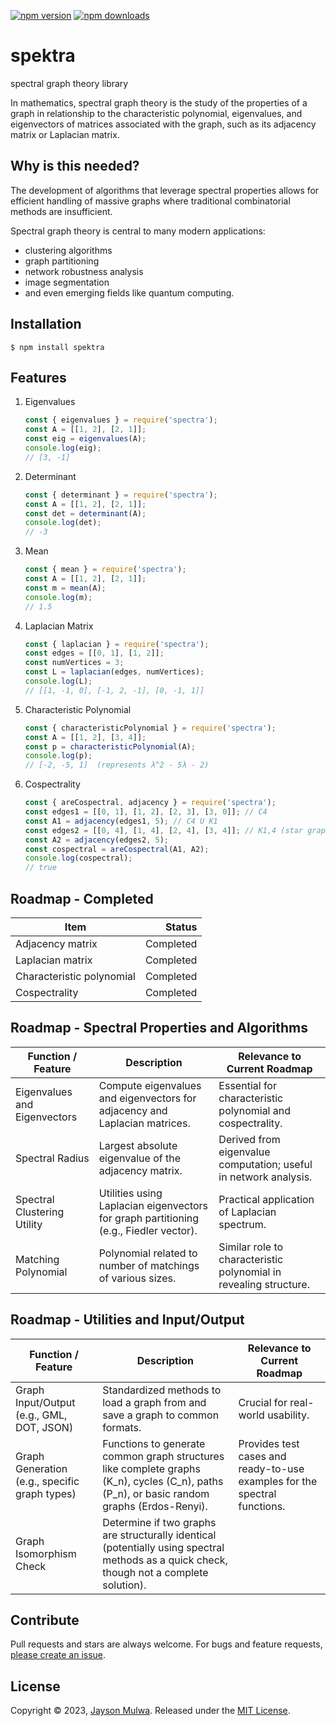 
[![npm version](https://img.shields.io/npm/v/spektra.svg)](https://www.npmjs.com/package/spektra)
[![npm downloads](https://img.shields.io/npm/dm/spektra.svg)](https://www.npmjs.com/package/spektra)

# spektra
spectral graph theory library

In mathematics, spectral graph theory is the study of the properties of a graph in relationship to the characteristic polynomial, eigenvalues, and eigenvectors of matrices associated with the graph, such as its adjacency matrix or Laplacian matrix.

## Why is this needed?
The development of algorithms that leverage spectral properties allows for efficient handling of massive graphs where traditional combinatorial methods are insufficient.

Spectral graph theory is central to many modern applications: 
- clustering algorithms
- graph partitioning
- network robustness analysis
- image segmentation
- and even emerging fields like quantum computing.
  
## Installation

```console
$ npm install spektra
```

## Features
 1. Eigenvalues
    ```js
    const { eigenvalues } = require('spectra');
    const A = [[1, 2], [2, 1]];
    const eig = eigenvalues(A);
    console.log(eig);
    // [3, -1]
    ```

 2. Determinant
    ```js
    const { determinant } = require('spectra');
    const A = [[1, 2], [2, 1]];
    const det = determinant(A);
    console.log(det);
    // -3
    ```
 3. Mean
    ```js
    const { mean } = require('spectra');
    const A = [[1, 2], [2, 1]];
    const m = mean(A);
    console.log(m);
    // 1.5
    ```
 4. Laplacian Matrix
    ```js
    const { laplacian } = require('spectra');
    const edges = [[0, 1], [1, 2]];
    const numVertices = 3;
    const L = laplacian(edges, numVertices);
    console.log(L);
    // [[1, -1, 0], [-1, 2, -1], [0, -1, 1]]
    ```
 5. Characteristic Polynomial
    ```js
    const { characteristicPolynomial } = require('spectra');
    const A = [[1, 2], [3, 4]];
    const p = characteristicPolynomial(A);
    console.log(p);
    // [-2, -5, 1]  (represents λ^2 - 5λ - 2)
    ```
 6. Cospectrality
    ```js
    const { areCospectral, adjacency } = require('spectra');
    const edges1 = [[0, 1], [1, 2], [2, 3], [3, 0]]; // C4
    const A1 = adjacency(edges1, 5); // C4 U K1
    const edges2 = [[0, 4], [1, 4], [2, 4], [3, 4]]; // K1,4 (star graph)
    const A2 = adjacency(edges2, 5);
    const cospectral = areCospectral(A1, A2);
    console.log(cospectral);
    // true
    ```

## Roadmap - Completed

| Item | Status |
|---|---:|
| Adjacency matrix | Completed |
| Laplacian matrix | Completed |
| Characteristic polynomial | Completed |
| Cospectrality | Completed |

## Roadmap - Spectral Properties and Algorithms

| Function / Feature | Description | Relevance to Current Roadmap |
|---|---|---|
| Eigenvalues and Eigenvectors | Compute eigenvalues and eigenvectors for adjacency and Laplacian matrices. | Essential for characteristic polynomial and cospectrality. |
| Spectral Radius | Largest absolute eigenvalue of the adjacency matrix. | Derived from eigenvalue computation; useful in network analysis. |
| Spectral Clustering Utility | Utilities using Laplacian eigenvectors for graph partitioning (e.g., Fiedler vector). | Practical application of Laplacian spectrum. |
| Matching Polynomial | Polynomial related to number of matchings of various sizes. | Similar role to characteristic polynomial in revealing structure. |


## Roadmap - Utilities and Input/Output
| Function / Feature | Description | Relevance to Current Roadmap |
|---|---|---|
| Graph Input/Output (e.g., GML, DOT, JSON) | Standardized methods to load a graph from and save a graph to common formats. | Crucial for real-world usability. |
| Graph Generation (e.g., specific graph types) | Functions to generate common graph structures like complete graphs (K_n), cycles (C_n), paths (P_n), or basic random graphs (Erdos-Renyi). | Provides test cases and ready-to-use examples for the spectral functions. |
| Graph Isomorphism Check | Determine if two graphs are structurally identical (potentially using spectral methods as a quick check, though not a complete solution). | |

## Contribute

Pull requests and stars are always welcome. For bugs and feature requests, [please create an issue](../../issues/new).

## License

Copyright © 2023, [Jayson Mulwa](https://github.com/jaysonmulwa).
Released under the [MIT License](LICENSE).
